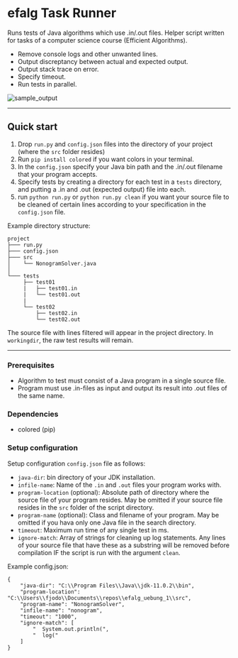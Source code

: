 # efalg Task Runner

Runs tests of Java algorithms which use .in/.out files. Helper script written for tasks of a computer science course (Efficient Algorithms).

- Remove console logs and other unwanted lines.
- Output discreptancy between actual and expected output.
- Output stack trace on error.
- Specify timeout.
- Run tests in parallel.

![sample_output](https://user-images.githubusercontent.com/5418277/67145172-67ef1180-f27f-11e9-9d75-b8aac49ffe95.JPG)


---
## Quick start 

1. Drop `run.py` and `config.json` files into the directory of your project (where the `src` folder resides)
2. Run `pip install colored` if you want colors in your terminal.
3. In the `config.json` specify your Java bin path and the .in/.out filename that your program accepts.
3. Specify tests by creating a directory for each test in a `tests` directory, and putting a .in and .out (expected output) file into each.
4. run `python run.py` or `python run.py clean` if you want your source file to be cleaned of certain lines according to your specification in the `config.json` file.

Example directory structure:
```
project
├─── run.py
├─── config.json
├─── src
│    └── NonogramSolver.java
│
└─── tests 
     ├── test01 
     |   ├── test01.in
     |   └── test01.out
     |  
     └── test02 
         ├── test02.in
         └── test02.out
```

The source file with lines filtered will appear in the project directory. In `workingdir`, the raw test results will remain.


---
### Prerequisites

- Algorithm to test must consist of a Java program in a single source file.
- Program must use .in-files as input and output its result into .out files of the same name. 

### Dependencies

- colored (pip)

### Setup configuration

Setup configuration `config.json` file as follows:
- `java-dir`: bin directory of your JDK installation.
- `infile-name`: Name of the `.in` and `.out` files your program works with.
- `program-location` (optional): Absolute path of directory where the source file of your program resides. May be omitted if your source file resides in the `src` folder of the script directory.
- `program-name` (optional): Class and filename of your program. May be omitted if you hava only one Java file in the search directory.
- `timeout`: Maximum run time of any single test in ms.
- `ignore-match`: Array of strings for cleaning up log statements. Any lines of your source file that have these as a substring will be removed before compilation IF the script is run with the argument `clean`.


Example config.json:
```
{
    "java-dir": "C:\\Program Files\\Java\\jdk-11.0.2\\bin",
    "program-location": "C:\\Users\\fjodo\\Documents\\repos\\efalg_uebung_1\\src",
    "program-name": "NonogramSolver",
    "infile-name": "nonogram",
    "timeout": "1000",
    "ignore-match": [
        "  System.out.println(",
        "  log("
    ]
}
```

